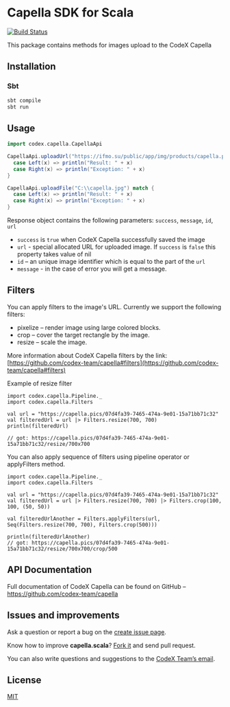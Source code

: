 # Capella SDK for Scala

[![Build Status](https://semaphoreci.com/api/v1/n0str/capella-scala/branches/master/badge.svg)](https://semaphoreci.com/n0str/capella-scala)

This package contains methods for images upload to the CodeX Capella

## Installation

### Sbt

```scala
sbt compile
sbt run
```

## Usage

```scala
import codex.capella.CapellaApi

CapellaApi.uploadUrl("https://ifmo.su/public/app/img/products/capella.png") match {
  case Left(x) => println("Result: " + x)
  case Right(x) => println("Exception: " + x)
}
```

```scala
CapellaApi.uploadFile("C:\\capella.jpg") match {
  case Left(x) => println("Result: " + x)
  case Right(x) => println("Exception: " + x)
}
```

Response object contains the following parameters:
`success`, `message`, `id`, `url`

* `success` is `true` when CodeX Capella successfully saved the image
* `url` - special allocated URL for uploaded image. If `success` is `false` this property takes value of nil
* `id` – an unique image identifier which is equal to the part of the `url` 
* `message` - in the case of error you will get a message. 

## Filters

You can apply filters to the image's URL. 
Currently we support the following filters:
* pixelize – render image using large colored blocks.
* crop – cover the target rectangle by the image.
* resize – scale the image.

More information about CodeX Capella filters by the link: [https://github.com/codex-team/capella#filters](https://github.com/codex-team/capella#filters)

Example of resize filter
```$scala
import codex.capella.Pipeline._
import codex.capella.Filters

val url = "https://capella.pics/07d4fa39-7465-474a-9e01-15a71bb71c32"
val filteredUrl = url |> Filters.resize(700, 700)
println(filteredUrl)

// got: https://capella.pics/07d4fa39-7465-474a-9e01-15a71bb71c32/resize/700x700
```

You can also apply sequence of filters using pipeline operator or applyFilters method.

```$scala
import codex.capella.Pipeline._
import codex.capella.Filters

val url = "https://capella.pics/07d4fa39-7465-474a-9e01-15a71bb71c32"
val filteredUrl = url |> Filters.resize(700, 700) |> Filters.crop(100, 100, (50, 50))

val filteredUrlAnother = Filters.applyFilters(url, Seq(Filters.resize(700, 700), Filters.crop(500)))

println(filteredUrlAnother)
// got: https://capella.pics/07d4fa39-7465-474a-9e01-15a71bb71c32/resize/700x700/crop/500
```

## API Documentation

Full documentation of CodeX Capella can be found on GitHub –
https://github.com/codex-team/capella

## Issues and improvements

Ask a question or report a bug on the [create issue page](https://github.com/codex-team/capella.scala/issues/new).

Know how to improve **capella.scala**? [Fork it](https://github.com/codex-team/capella.scala) and send pull request.

You can also write questions and suggestions to the [CodeX Team’s
email](team@ifmo.su).

## License

[MIT](https://github.com/codex-team/codex.notes/blob/master/LICENSE)